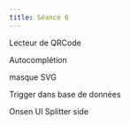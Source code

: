 ```yaml
---
title: Séance 6
---
```



Lecteur de QRCode

Autocomplétion

masque SVG


Trigger dans base de données

Onsen UI Splitter side
